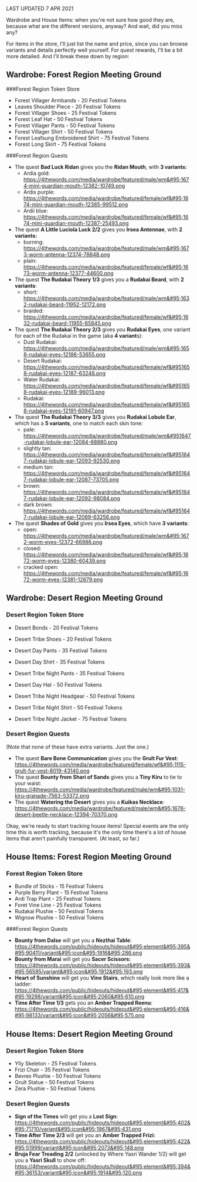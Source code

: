 LAST UPDATED 7 APR 2021

Wardrobe and House Items: when you're not sure how good they are, because what are the different versions, anyway? And wait, did you miss any?

For items in the store, I'll just list the name and price, since you can browse variants and details perfectly well yourself. For quest rewards, I'll be a bit more detailed. And I'll break these down by region:

## Wardrobe: Forest Region Meeting Ground

###Forest Region Token Store

- Forest Villager Armbands - 20 Festival Tokens
- Leaves Shoulder Piece - 20 Festival Tokens
- Forest Villager Shoes - 25 Festival Tokens
- Forest Leaf Hat - 50 Festival Tokens
- Forest Villager Pants - 50 Festival Tokens
- Forest Villager Shirt - 50 Festival Tokens
- Forest Leafsung Embroidered Shirt - 75 Festival Tokens
- Forest Long Skirt - 75 Festival Tokens 

###Forest Region Quests

- The quest **Bad Luck Ridan** gives you the **Ridan Mouth**, with **3 variants:**
  - Ardia gold:  https://4thewords.com/media/wardrobe/featured/male/wm&#95;1674-mini-guardian-mouth-12382-10749.png
  - Ardis purple: https://4thewords.com/media/wardrobe/featured/female/wf&#95;1674-mini-guardian-mouth-12385-99512.png
  - Ardii blue: https://4thewords.com/media/wardrobe/featured/female/wf&#95;1674-mini-guardian-mouth-12387-25493.png
- The quest **A Little Luciola Luck 2/2** gives you **Irsea Antennae**, with **2 variants:**
  - burning: https://4thewords.com/media/wardrobe/featured/male/wm&#95;1673-worm-antenna-12374-78848.png
  - plain: https://4thewords.com/media/wardrobe/featured/female/wf&#95;1673-worm-antenna-12377-44600.png
- The quest **The Rudakai Theory 1/3** gives you a **Rudakai Beard**, with **2 variants**:
  - short: https://4thewords.com/media/wardrobe/featured/male/wm&#95;1632-rudakai-beard-11952-12172.png
  - braided: https://4thewords.com/media/wardrobe/featured/female/wf&#95;1632-rudakai-beard-11955-85845.png
- The quest **The Rudakai Theory 2/3** gives you **Rudakai Eyes**, one variant for each of the Rudakai in the game (aka **4 variant**s):
  - Dust Rudakai: https://4thewords.com/media/wardrobe/featured/male/wm&#95;1658-rudakai-eyes-12186-53655.png
  - Desert Rudakai: https://4thewords.com/media/wardrobe/featured/female/wf&#951658-rudakai-eyes-12187-63248.png
  - Water Rudakai: https://4thewords.com/media/wardrobe/featured/female/wf&#951658-rudakai-eyes-12189-96013.png
  - Rudakai: https://4thewords.com/media/wardrobe/featured/female/wf&#951658-rudakai-eyes-12191-60947.png
- The quest **The Rudakai Theory 3/3** gives you **Rudakai Lobule Ear**, which has a **5 variants**, one to match each skin tone:
  - pale: https://4thewords.com/media/wardrobe/featured/male/wm&#951647-rudakai-lobule-ear-12084-68880.png
  - slightly tan: https://4thewords.com/media/wardrobe/featured/female/wf&#951647-rudakai-lobule-ear-12093-92530.png
  - medium tan: https://4thewords.com/media/wardrobe/featured/female/wf&#951647-rudakai-lobule-ear-12087-73705.png
  - brown: https://4thewords.com/media/wardrobe/featured/female/wf&#951647-rudakai-lobule-ear-12092-98084.png
  - dark brown: https://4thewords.com/media/wardrobe/featured/female/wf&#951647-rudakai-lobule-ear-12089-63256.png
- The quest **Shades of Gold** gives you **Irsea Eyes**, which have **3 variants**:
  - open: https://4thewords.com/media/wardrobe/featured/male/wm&#95;1672-worm-eyes-12372-66986.png 
  - closed: https://4thewords.com/media/wardrobe/featured/female/wf&#95;1672-worm-eyes-12380-60439.png
  - cracked open: https://4thewords.com/media/wardrobe/featured/female/wf&#95;1672-worm-eyes-12381-12679.png 

## Wardrobe: Desert Region Meeting Ground

### Desert Region Token Store

- Desert Bonds - 20 Festival Tokens

- Desert Tribe Shoes - 20 Festival Tokens
- Desert Day Pants - 35 Festival Tokens
- Desert Day Shirt - 35 Festival Tokens
- Desert Tribe Night Pants - 35 Festival Tokens
- Desert Day Hat - 50 Festival Tokens
- Desert Tribe Night Headgear - 50 Festival Tokens
- Desert Tribe Night Shirt - 50 Festival Tokens
- Desert Tribe Night Jacket - 75 Festival Tokens

### Desert Region Quests

(Note that none of these have extra variants. Just the one.)

- The quest **Bare Bone Communication** gives you the **Grult Fur Vest**: https://4thewords.com/media/wardrobe/featured/female/wf&#95;1115-grult-fur-vest-8019-43140.png
- The quest **Bounty from Shari of Sands** gives you a **Tiny Kiru** to tie to your waist: https://4thewords.com/media/wardrobe/featured/male/wm&#95;1031-kiru-granade-7563-53372.png
- The quest **Watering the Desert** gives you a **Kuikas Necklace**: https://4thewords.com/media/wardrobe/featured/male/wm&#95;1676-desert-beetle-necklace-12394-70370.png 

Okay, we're ready to start tracking house items! Special events are the only time this is worth tracking, because it's the only time there's a lot of house items that aren't painfully transparent. (At least, so far.)

## House Items: Forest Region Meeting Ground

### Forest Region Token Store

- Bundle of Sticks - 15 Festival Tokens
- Purple Berry Plant - 15 Festival Tokens
- Ardi Trap Plant - 25 Festival Tokens
- Foret Vine Line - 25 Festival Tokens
- Rudakai Plushie - 50 Festival Tokens
- Wignow Plushie - 50 Festival Tokens

###Forest Region Quests

- **Bounty from Dalse** will get you a **Nezthai Table**: https://4thewords.com/public/hideouts/hideout&#95;element&#95;395&#95;90411/variant&#95;icon&#95;1916&#95;286.png
- **Bounty from Marai** will get you **Sacer Scissors:** https://4thewords.com/public/hideouts/hideout&#95;element&#95;393&#95;56595/variant&#95;icon&#95;1912&#95;193.png
- **Heart of Sunshine** will get you **Vine Stairs**, which really look more like a ladder: https://4thewords.com/public/hideouts/hideout&#95;element&#95;417&#95;19298/variant&#95;icon&#95;2060&#95;610.png
- **Time After Time 1/3** gets you an **Amber Trapped Reenu**: https://4thewords.com/public/hideouts/hideout&#95;element&#95;416&#95;98133/variant&#95;icon&#95;2056&#95;575.png

## House Items: Desert Region Meeting Ground

### Desert Region Token Store

- Ylly Skeleton - 25 Festival Tokens
- Frizi Chair - 35 Festival Tokens
- Bevrex Plushie - 50 Festival Tokens
- Grult Statue - 50 Festival Tokens
- Zera Plushie - 50 Festival Tokens

### Desert Region Quests

- **Sign of the Times** will get you a **Lost Sign**: https://4thewords.com/public/hideouts/hideout&#95;element&#95;402&#95;71710/variant&#95;icon&#95;1967&#95;431.png
- **Time After Time 2/3** will get you an **Amber Trapped Frizi:** https://4thewords.com/public/hideouts/hideout&#95;element&#95;422&#95;51999/variant&#95;icon&#95;2073&#95;148.png
- **Bruja Fear Treading 2/2** (unlocked by Where Yasri Wander 1/2) will get you a **Yasri Skull** to show off: https://4thewords.com/public/hideouts/hideout&#95;element&#95;394&#95;36153/variant&#95;icon&#95;1914&#95;120.png



